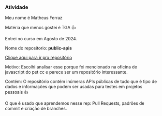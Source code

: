 ### Atividade
Meu nome é Matheus Ferraz

Matéria que menos gostei é TGA 👍

Entrei no curso em Agosto de 2024.

Nome do repositorio: <strong>public-apis</strong>

[Clique aqui para ir pro repositório]("https://github.com/public-apis/public-apis")

Motivo: Escolhi analisar esse porque foi mencionado na oficina de javascript do pet cc e parece ser um repositório interessante.

Contém: O repositório contém inúmeras APIs públicas de tudo que é tipo de dados e informações que podem ser usadas para testes em projetos pessoais 👍

O que é usado que aprendemos nesse rep: Pull Requests, padrões de commit e criação de branches.